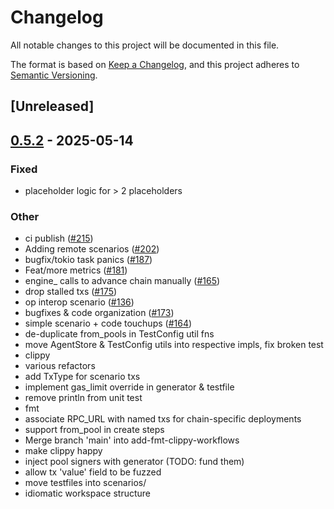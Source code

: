 # Changelog

All notable changes to this project will be documented in this file.

The format is based on [Keep a Changelog](https://keepachangelog.com/en/1.0.0/),
and this project adheres to [Semantic Versioning](https://semver.org/spec/v2.0.0.html).

## [Unreleased]

## [0.5.2](https://github.com/flashbots/contender/releases/tag/contender_testfile-v0.5.2) - 2025-05-14

### Fixed

- placeholder logic for > 2 placeholders

### Other

- ci publish ([#215](https://github.com/flashbots/contender/pull/215))
- Adding remote scenarios ([#202](https://github.com/flashbots/contender/pull/202))
- bugfix/tokio task panics ([#187](https://github.com/flashbots/contender/pull/187))
- Feat/more metrics ([#181](https://github.com/flashbots/contender/pull/181))
- engine_ calls to advance chain manually ([#165](https://github.com/flashbots/contender/pull/165))
- drop stalled txs ([#175](https://github.com/flashbots/contender/pull/175))
- op interop scenario ([#136](https://github.com/flashbots/contender/pull/136))
- bugfixes & code organization ([#173](https://github.com/flashbots/contender/pull/173))
- simple scenario + code touchups ([#164](https://github.com/flashbots/contender/pull/164))
- de-duplicate from_pools in TestConfig util fns
- move AgentStore & TestConfig utils into respective impls, fix broken test
- clippy
- various refactors
- add TxType for scenario txs
- implement gas_limit override in generator & testfile
- remove println from unit test
- fmt
- associate RPC_URL with named txs for chain-specific deployments
- support from_pool in create steps
- Merge branch 'main' into add-fmt-clippy-workflows
- make clippy happy
- inject pool signers with generator (TODO: fund them)
- allow tx 'value' field to be fuzzed
- move testfiles into scenarios/
- idiomatic workspace structure
